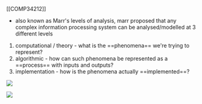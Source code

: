 [[COMP34212]]

- also known as Marr's levels of analysis, marr proposed that any complex information processing system can be analysed/modelled at 3 different levels

1. computational / theory - what is the ==phenomena== we're trying to represent?
2. algorithmic - how can such phenomena be represented as a ==process== with inputs and outputs?
3. implementation - how is the phenomena actually ==implemented==?

![](https://i.imgur.com/1R5Ni5b.png)

![](https://i.imgur.com/E39QsKe.png)
